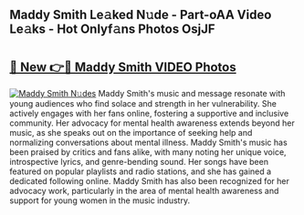 ## Maddy Smith Le𝚊ked N𝚞de - Part-oAA Video Le𝚊ks - Hot Onlyf𝚊ns Photos OsjJF

# <h2><a href="http://ab75883.deff.icu/?id=Maddy+Smith">🔗 New 👉🔴 Maddy Smith VIDEO Photos</a></h2>

[![Maddy Smith N𝚞des](https://i.imgur.com/rIISA9y.gif)](http://ab75883.deff.icu/?id=Maddy+Smith)
Maddy Smith's music and message resonate with young audiences who find solace and strength in her vulnerability. She actively engages with her fans online, fostering a supportive and inclusive community. Her advocacy for mental health awareness extends beyond her music, as she speaks out on the importance of seeking help and normalizing conversations about mental illness. Maddy Smith's music has been praised by critics and fans alike, with many noting her unique voice, introspective lyrics, and genre-bending sound. Her songs have been featured on popular playlists and radio stations, and she has gained a dedicated following online. Maddy Smith has also been recognized for her advocacy work, particularly in the area of mental health awareness and support for young women in the music industry.
